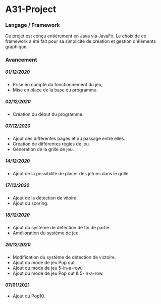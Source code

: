 # A31-Project

### Langage / Framework

Ce projet est conçu entièrement en Java via JavaFx.
Le choix de ce framework a été fait pour sa simplicité de création et gestion d'éléments graphique.

### Avancement  

##### 01/12/2020

- Prise en compte du fonctionnement du jeu,
- Mise en place de la base du programme.

##### 02/12/2020

- Création du début du programme.

##### 07/12/2020

- Ajout des différentes pages et du passage entre elles.
- Création de différentes règles de jeu.
- Génération de la grille de jeu. 

##### 14/12/2020

- Ajout de la possibilité de placer des jetons dans le grille.

##### 17/12/2020

- Ajout de la détection de vitoire.
- Ajout du scoring.

##### 18/12/2020

- Ajout du système de détection de fin de partie.
- Amélioration du système de jeu.

##### 26/12/2020

- Modification du système de détection de victoire.
- Ajout du mode de jeu Pop out.
- Ajout du mode de jeu 5-in-a-row.
- Ajout du mode de jeu Pop out & 5-in-a-row.

#### 07/01/2021

- Ajout du Pop10.
